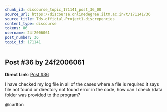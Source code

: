 ```yaml
---
chunk_id: discourse_topic_171141_post_36_00
source_url: https://discourse.onlinedegree.iitm.ac.in/t/171141/36
source_title: Tds-official-Project1-discrepencies
content_type: discourse
tokens: 86
username: 24f2006061
post_number: 36
topic_id: 171141
---
```


## Post #36 by 24f2006061

**Direct Link**: [Post #36](https://discourse.onlinedegree.iitm.ac.in/t/171141/36)

I have checked my log file in all of the cases where a file is required it says file not found or directory not found error in the code, how can I check /data folder was provided to the program?

@carlton
